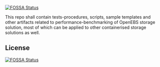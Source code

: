 [![FOSSA Status](https://app.fossa.com/api/projects/git%2Bgithub.com%2Fopenebs%2Fperformance-benchmark.svg?type=shield)](https://app.fossa.com/projects/git%2Bgithub.com%2Fopenebs%2Fperformance-benchmark?ref=badge_shield)

This repo shall contain tests-procedures, scripts, sample templates and other artifacts related to performance-benchmarking
of OpenEBS storage solution, most of which can be applied to other containerised storage solutions as well. 


## License
[![FOSSA Status](https://app.fossa.com/api/projects/git%2Bgithub.com%2Fopenebs%2Fperformance-benchmark.svg?type=large)](https://app.fossa.com/projects/git%2Bgithub.com%2Fopenebs%2Fperformance-benchmark?ref=badge_large)